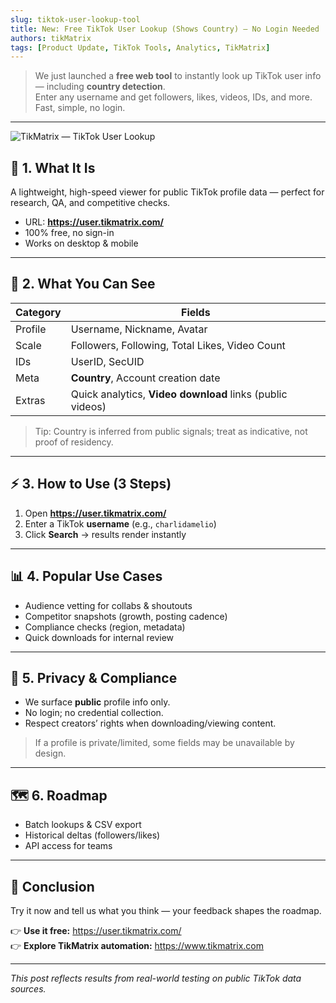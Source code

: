 ```yaml
---
slug: tiktok-user-lookup-tool
title: New: Free TikTok User Lookup (Shows Country) — No Login Needed
authors: tikMatrix
tags: [Product Update, TikTok Tools, Analytics, TikMatrix]
---
```


> We just launched a **free web tool** to instantly look up TikTok user info — including **country detection**.  
> Enter any username and get followers, likes, videos, IDs, and more. Fast, simple, no login.

<!-- truncate -->
---
![TikMatrix — TikTok User Lookup](/img/blog/tikmatrix-user-lookup.webp)

## 🧭 1. What It Is

A lightweight, high-speed viewer for public TikTok profile data — perfect for research, QA, and competitive checks.

- URL: **<https://user.tikmatrix.com/>**
- 100% free, no sign-in
- Works on desktop & mobile

---

## 🔎 2. What You Can See

| Category | Fields |
|---|---|
| Profile | Username, Nickname, Avatar |
| Scale | Followers, Following, Total Likes, Video Count |
| IDs | UserID, SecUID |
| Meta | **Country**, Account creation date |
| Extras | Quick analytics, **Video download** links (public videos) |

> Tip: Country is inferred from public signals; treat as indicative, not proof of residency.

---

## ⚡ 3. How to Use (3 Steps)

1) Open **<https://user.tikmatrix.com/>**  
2) Enter a TikTok **username** (e.g., `charlidamelio`)  
3) Click **Search** → results render instantly

---

## 📊 4. Popular Use Cases

- Audience vetting for collabs & shoutouts  
- Competitor snapshots (growth, posting cadence)  
- Compliance checks (region, metadata)  
- Quick downloads for internal review

---

## 🔐 5. Privacy & Compliance

- We surface **public** profile info only.  
- No login; no credential collection.  
- Respect creators’ rights when downloading/viewing content.

> If a profile is private/limited, some fields may be unavailable by design.

---

## 🗺️ 6. Roadmap

- Batch lookups & CSV export  
- Historical deltas (followers/likes)  
- API access for teams

---

## 🏁 Conclusion

Try it now and tell us what you think — your feedback shapes the roadmap.

👉 **Use it free:** <https://user.tikmatrix.com/>  
👉 **Explore TikMatrix automation:** <https://www.tikmatrix.com>

---

_This post reflects results from real-world testing on public TikTok data sources._
